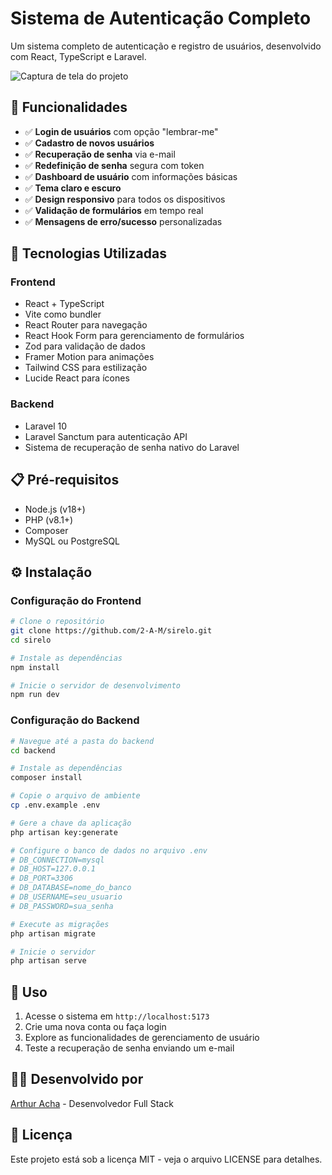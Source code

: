 # Sistema de Autenticação Completo

Um sistema completo de autenticação e registro de usuários, desenvolvido com React, TypeScript e Laravel.

![Captura de tela do projeto](https://via.placeholder.com/800x400)

## 🚀 Funcionalidades

- ✅ **Login de usuários** com opção "lembrar-me"
- ✅ **Cadastro de novos usuários**
- ✅ **Recuperação de senha** via e-mail
- ✅ **Redefinição de senha** segura com token
- ✅ **Dashboard de usuário** com informações básicas
- ✅ **Tema claro e escuro**
- ✅ **Design responsivo** para todos os dispositivos
- ✅ **Validação de formulários** em tempo real
- ✅ **Mensagens de erro/sucesso** personalizadas

## 🔧 Tecnologias Utilizadas

### Frontend
- React + TypeScript
- Vite como bundler
- React Router para navegação
- React Hook Form para gerenciamento de formulários
- Zod para validação de dados
- Framer Motion para animações
- Tailwind CSS para estilização
- Lucide React para ícones

### Backend
- Laravel 10
- Laravel Sanctum para autenticação API
- Sistema de recuperação de senha nativo do Laravel

## 📋 Pré-requisitos

- Node.js (v18+)
- PHP (v8.1+)
- Composer
- MySQL ou PostgreSQL

## ⚙️ Instalação

### Configuração do Frontend

```bash
# Clone o repositório
git clone https://github.com/2-A-M/sirelo.git
cd sirelo

# Instale as dependências
npm install

# Inicie o servidor de desenvolvimento
npm run dev
```

### Configuração do Backend

```bash
# Navegue até a pasta do backend
cd backend

# Instale as dependências
composer install

# Copie o arquivo de ambiente
cp .env.example .env

# Gere a chave da aplicação
php artisan key:generate

# Configure o banco de dados no arquivo .env
# DB_CONNECTION=mysql
# DB_HOST=127.0.0.1
# DB_PORT=3306
# DB_DATABASE=nome_do_banco
# DB_USERNAME=seu_usuario
# DB_PASSWORD=sua_senha

# Execute as migrações
php artisan migrate

# Inicie o servidor
php artisan serve
```

## 📝 Uso

1. Acesse o sistema em `http://localhost:5173`
2. Crie uma nova conta ou faça login
3. Explore as funcionalidades de gerenciamento de usuário
4. Teste a recuperação de senha enviando um e-mail

## 👨‍💻 Desenvolvido por

[Arthur Acha](https://github.com/2-A-M) - Desenvolvedor Full Stack

## 📄 Licença

Este projeto está sob a licença MIT - veja o arquivo LICENSE para detalhes. 
